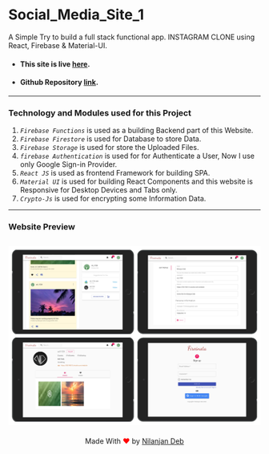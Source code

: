 # Social_Media_Site_1

A Simple Try to build a full stack functional app. INSTAGRAM CLONE using React, Firebase &amp; Material-UI.

- #### This site is live [here](https://insta-clone-nil.web.app).
- #### Github Repository [link](https://github.com/nil1729/instagram-clone).

---

### Technology and Modules used for this Project

1. _`Firebase Functions`_ is used as a building Backend part of this Website.
2. _`Firebase Firestore`_ is used for Database to store Data.
3. _`Firebase Storage`_ is used for store the Uploaded Files.
4. _`firebase Authentication`_ is used for for Authenticate a User, Now I use only Google Sign-in Provider.
5. _`React JS`_ is used as frontend Framework for building SPA.
6. _`Material UI`_ is used for building React Components and this website is Responsive for Desktop Devices and Tabs only.
7. _`Crypto-Js`_ is used for encrypting some Information Data.

---

### Website Preview

## <img src="./collage.jpg" alt="Nilanjan Deb">

<p style="text-align: center;">Made With<span style="color: red;"> &#10084; </span>by <a href="https://github.com/nil1729" target="_blank"> Nilanjan Deb </a> </p>
